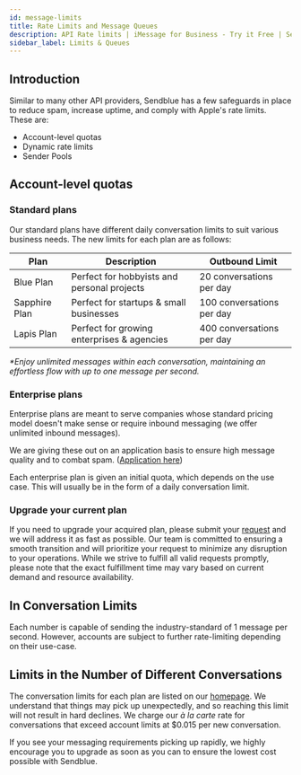 ```yaml
---
id: message-limits
title: Rate Limits and Message Queues
description: API Rate limits | iMessage for Business - Try it Free | Sendblue
sidebar_label: Limits & Queues
---
```


## Introduction

Similar to many other API providers, Sendblue has a few safeguards in place to reduce spam, increase uptime, and comply with Apple's rate limits. These are:

- Account-level quotas
- Dynamic rate limits
- Sender Pools

## Account-level quotas

### Standard plans

Our standard plans have different daily conversation limits to suit various business needs. The new limits for each plan are as follows:

| Plan           | Description                                | Outbound Limit               |
| -------------- | ------------------------------------------ | ---------------------------- |
| Blue Plan      | Perfect for hobbyists and personal projects | 20 conversations per day     |
| Sapphire Plan  | Perfect for startups & small businesses    | 100 conversations per day    |
| Lapis Plan     | Perfect for growing enterprises & agencies | 400 conversations per day    |


_\*Enjoy unlimited messages within each conversation, maintaining an effortless flow with up to one message per second._
### Enterprise plans

Enterprise plans are meant to serve companies whose standard pricing model doesn't make sense or require inbound messaging (we offer unlimited inbound messages).

We are giving these out on an application basis to ensure high message quality and to combat spam. ([Application here](https://share.hsforms.com/1RHuAjVngRq6MuGlCIRApWAejx9i))

Each enterprise plan is given an initial quota, which depends on the use case. This will usually be in the form of a daily conversation limit.

### Upgrade your current plan

If you need to upgrade your acquired plan, please submit your [request](https://share.hsforms.com/1RHuAjVngRq6MuGlCIRApWAejx9i) and we will address it as fast as possible. Our team is committed to ensuring a smooth transition and will prioritize your request to minimize any disruption to your operations. While we strive to fulfill all valid requests promptly, please note that the exact fulfillment time may vary based on current demand and resource availability.


## In Conversation Limits

Each number is capable of sending the industry-standard of 1 message per second. However, accounts are subject to further rate-limiting depending on their use-case.


## Limits in the Number of Different Conversations

The conversation limits for each plan are listed on our [homepage](https://sendblue.co). We understand that things may pick up unexpectedly, and so reaching this limit will not result in hard declines. We charge our _à la carte_ rate for conversations that exceed account limits at \$0.015 per new conversation.

If you see your messaging requirements picking up rapidly, we highly encourage you to upgrade as soon as you can to ensure the lowest cost possible with Sendblue.
